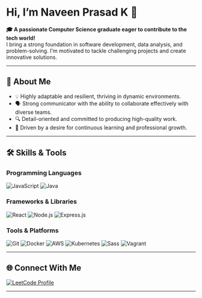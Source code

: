 # Hi, I’m Naveen Prasad K 👋  

**🎓 A passionate Computer Science graduate eager to contribute to the tech world!**  
I bring a strong foundation in software development, data analysis, and problem-solving. I'm motivated to tackle challenging projects and create innovative solutions.  

---

## 🌟 About Me  
- 💡 Highly adaptable and resilient, thriving in dynamic environments.  
- 🗣️ Strong communicator with the ability to collaborate effectively with diverse teams.  
- 🔍 Detail-oriented and committed to producing high-quality work.  
- 🚀 Driven by a desire for continuous learning and professional growth.  

---

## 🛠️ Skills & Tools  

### Programming Languages  
![JavaScript](https://img.shields.io/badge/JavaScript-F7DF1E?style=for-the-badge&logo=JavaScript&logoColor=white)
![Java](https://img.shields.io/badge/Java-ED8B00?style=for-the-badge&logo=openjdk&logoColor=white)

### Frameworks & Libraries  
![React](https://img.shields.io/badge/React-20232A?style=for-the-badge&logo=react&logoColor=61DAFB)
![Node.js](https://img.shields.io/badge/Node.js-43853D?style=for-the-badge&logo=node.js&logoColor=white)
![Express.js](https://img.shields.io/badge/Express.js-404D59?style=for-the-badge)

### Tools & Platforms  
![Git](https://img.shields.io/badge/GIT-E44C30?style=for-the-badge&logo=git&logoColor=white)
![Docker](https://img.shields.io/badge/docker-%230db7ed.svg?style=for-the-badge&logo=docker&logoColor=white)
![AWS](https://img.shields.io/badge/Amazon_AWS-232F3E?style=for-the-badge&logo=amazon-aws&logoColor=white)
![Kubernetes](https://img.shields.io/badge/kubernetes-%23326ce5.svg?style=for-the-badge&logo=kubernetes&logoColor=white)
![Sass](https://img.shields.io/badge/Sass-CC6699?style=for-the-badge&logo=sass&logoColor=white)
![Vagrant](https://img.shields.io/badge/vagrant-%231563FF.svg?style=for-the-badge&logo=vagrant&logoColor=white)

---

## 🌐 Connect With Me  
<p align="left">
  <a href="https://www.leetcode.com/naveenacad89" target="_blank">
    <img src="https://img.shields.io/badge/LeetCode-FFA116?logo=leetcode&logoColor=black&style=for-the-badge" alt="LeetCode Profile" />
  </a>
</p>

---
